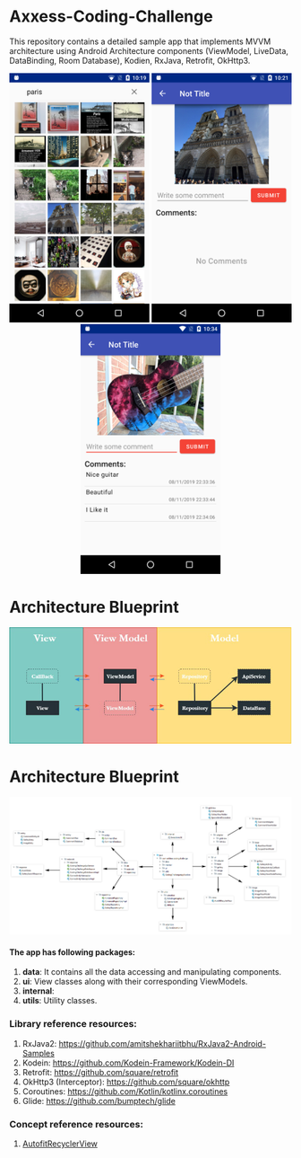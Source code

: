 # Axxess-Coding-Challenge

This repository contains a detailed sample app that implements MVVM architecture using Android Architecture components (ViewModel, LiveData, DataBinding, Room Database), Kodien, RxJava, Retrofit, OkHttp3.

<p align="center">
  <img src="template/home.png" width = "250"/>
  <img src="template/image_no comments.png" width = "250"/>
  <img src="template/image commented.png" width = "250"/>
</p>

# Architecture Blueprint
<p align="center">
  <img src="template/architecture_bp.jpg"/>
  <br>
</p>
  
# Architecture Blueprint
<p align="center">
  <img src="template/Project_structure.jpg"/>
  <br>
</p>

#### The app has following packages:
1. **data**: It contains all the data accessing and manipulating components.
3. **ui**: View classes along with their corresponding ViewModels.
4. **internal**:
5. **utils**: Utility classes.

### Library reference resources:
1. RxJava2: https://github.com/amitshekhariitbhu/RxJava2-Android-Samples
2. Kodein: https://github.com/Kodein-Framework/Kodein-DI
3. Retrofit: https://github.com/square/retrofit
4. OkHttp3 (Interceptor): https://github.com/square/okhttp
5. Coroutines: https://github.com/Kotlin/kotlinx.coroutines
6. Glide: https://github.com/bumptech/glide

### Concept reference resources:
1. [AutofitRecyclerView](http://www.devexchanges.info/2016/06/android-tip-auto-column-grid-layout-by.html)
